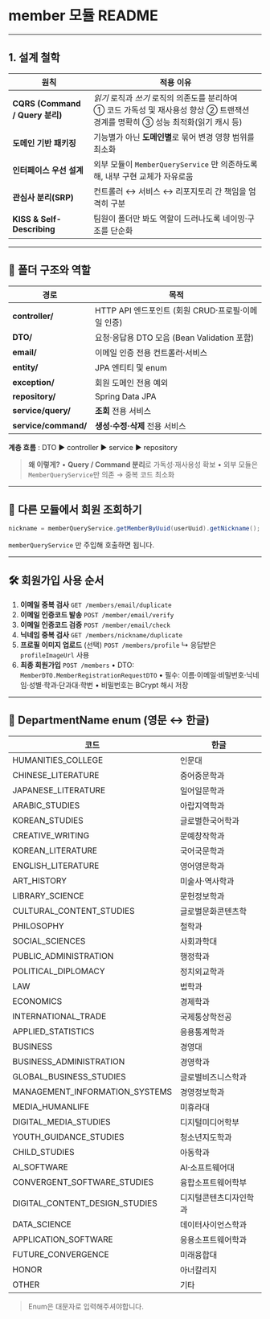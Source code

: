 # member 모듈 README

---
## 1. 설계 철학 

| 원칙 | 적용 이유                                                                              |
|------|------------------------------------------------------------------------------------|
| **CQRS (Command / Query 분리)** | *읽기* 로직과 *쓰기* 로직의 의존도를 분리하여<br>① 코드 가독성 및 재사용성 향상 ② 트랜잭션 경계를 명확히 ③ 성능 최적화(읽기 캐시 등) |
| **도메인 기반 패키징** | 기능별가 아닌 **도메인별**로 묶어 변경 영향 범위를 최소화                                                 |
| **인터페이스 우선 설계** | 외부 모듈이 `MemberQueryService` 만 의존하도록 해, 내부 구현 교체가 자유로움                              |
| **관심사 분리(SRP)** | 컨트롤러 ↔ 서비스 ↔ 리포지토리 간 책임을 엄격히 구분                                                    |
| **KISS & Self-Describing** | 팀원이 폴더만 봐도 역할이 드러나도록 네이밍·구조를 단순화                                                   |

---

## 📂 폴더 구조와 역할

| 경로                   | 목적                                  |
| -------------------- | ----------------------------------- |
| **controller/**      | HTTP API 엔드포인트 (회원 CRUD·프로필·이메일 인증) |
| **DTO/**             | 요청·응답용 DTO 모음 (Bean Validation 포함)  |
| **email/**           | 이메일 인증 전용 컨트롤러·서비스                  |
| **entity/**          | JPA 엔티티 및 enum                      |
| **exception/**       | 회원 도메인 전용 예외                        |
| **repository/**      | Spring Data JPA                     |
| **service/query/**   | **조회** 전용 서비스                       |
| **service/command/** | **생성·수정·삭제** 전용 서비스                 |

**계층 흐름** : DTO ▶ controller ▶ service ▶ repository

> **왜 이렇게?**
> • **Query / Command 분리**로 가독성·재사용성 확보
> • 외부 모듈은 `MemberQueryService`만 의존 → 중복 코드 최소화

---

## 🔁 다른 모듈에서 회원 조회하기

```java
nickname = memberQueryService.getMemberByUuid(userUuid).getNickname();
```

`memberQueryService` 만 주입해 호출하면 됩니다.

---

## 🛠️ 회원가입 사용 순서

1. **이메일 중복 검사** `GET /members/email/duplicate`
2. **이메일 인증코드 발송** `POST /member/email/verify`
3. **이메일 인증코드 검증** `POST /member/email/check`
4. **닉네임 중복 검사** `GET /members/nickname/duplicate`
5. **프로필 이미지 업로드** (선택) `POST /members/profile`
   ↳ 응답받은 `profileImageUrl` 사용
6. **최종 회원가입** `POST /members`
   • DTO: `MemberDTO.MemberRegistrationRequestDTO`
   • 필수: 이름·이메일·비밀번호·닉네임·성별·학과·단과대·학번
   • 비밀번호는 BCrypt 해시 저장

---


## 📜 DepartmentName enum (영문 ↔ 한글)

| 코드                                | 한글          |
| --------------------------------- | ----------- |
| HUMANITIES\_COLLEGE               | 인문대         |
| CHINESE\_LITERATURE               | 중어중문학과      |
| JAPANESE\_LITERATURE              | 일어일문학과      |
| ARABIC\_STUDIES                   | 아랍지역학과      |
| KOREAN\_STUDIES                   | 글로벌한국어학과    |
| CREATIVE\_WRITING                 | 문예창작학과      |
| KOREAN\_LITERATURE                | 국어국문학과      |
| ENGLISH\_LITERATURE               | 영어영문학과      |
| ART\_HISTORY                      | 미술사·역사학과    |
| LIBRARY\_SCIENCE                  | 문헌정보학과      |
| CULTURAL\_CONTENT\_STUDIES        | 글로벌문화콘텐츠학   |
| PHILOSOPHY                        | 철학과         |
| SOCIAL\_SCIENCES                  | 사회과학대       |
| PUBLIC\_ADMINISTRATION            | 행정학과        |
| POLITICAL\_DIPLOMACY              | 정치외교학과      |
| LAW                               | 법학과         |
| ECONOMICS                         | 경제학과        |
| INTERNATIONAL\_TRADE              | 국제통상학전공     |
| APPLIED\_STATISTICS               | 응용통계학과      |
| BUSINESS                          | 경영대         |
| BUSINESS\_ADMINISTRATION          | 경영학과        |
| GLOBAL\_BUSINESS\_STUDIES         | 글로벌비즈니스학과   |
| MANAGEMENT\_INFORMATION\_SYSTEMS  | 경영정보학과      |
| MEDIA\_HUMANLIFE                  | 미휴라대        |
| DIGITAL\_MEDIA\_STUDIES           | 디지털미디어학부    |
| YOUTH\_GUIDANCE\_STUDIES          | 청소년지도학과     |
| CHILD\_STUDIES                    | 아동학과        |
| AI\_SOFTWARE                      | AI·소프트웨어대   |
| CONVERGENT\_SOFTWARE\_STUDIES     | 융합소프트웨어학부   |
| DIGITAL\_CONTENT\_DESIGN\_STUDIES | 디지털콘텐츠디자인학과 |
| DATA\_SCIENCE                     | 데이터사이언스학과   |
| APPLICATION\_SOFTWARE             | 응용소프트웨어학과   |
| FUTURE\_CONVERGENCE               | 미래융합대       |
| HONOR                             | 아너칼리지       |
| OTHER                             | 기타          |

> Enum은 대문자로 입력해주셔야합니다. 
